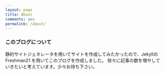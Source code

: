 ```yaml
---
layout: page
title: About
comments: yes
permalink: /about/
---
```



### このブログについて
静的サイトジェネレータを用いてサイトを作成してみたかったので、JekyllのFreshman21
を用いてこのブログを作成しました。
徐々に記事の数を増やしていきたいと考えています。少々お待ち下さい。


